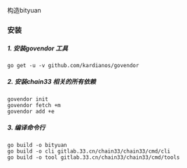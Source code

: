 构造bityuan

### 安装

##### 1. 安装govendor 工具

```
go get -u -v github.com/kardianos/govendor
```

##### 2. 安装chain33 相关的所有依赖

```
govendor init
govendor fetch +m
govendor add +e
```

##### 3. 编译命令行

```
go build -o bityuan
go build -o cli gitlab.33.cn/chain33/chain33/cmd/cli
go build -o tool gitlab.33.cn/chain33/chain33/cmd/tools
```
